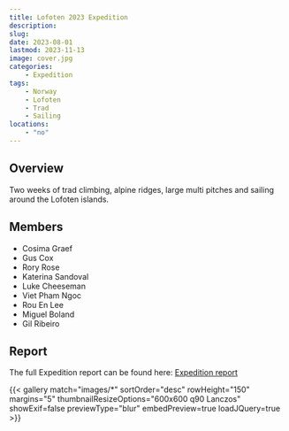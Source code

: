 ```yaml
---
title: Lofoten 2023 Expedition
description: 
slug: 
date: 2023-08-01
lastmod: 2023-11-13
image: cover.jpg
categories:
    - Expedition
tags:
    - Norway
    - Lofoten
    - Trad
    - Sailing
locations: 
    - "no"
---
```


## Overview

Two weeks of trad climbing, alpine ridges, large multi pitches and sailing around the Lofoten islands.

## Members

* Cosima Graef
* Gus Cox
* Rory Rose
* Katerina Sandoval
* Luke Cheeseman
* Viet Pham Ngoc
* Rou En Lee
* Miguel Boland
* Gil Ribeiro

## Report

The full Expedition report can be found here:
[Expedition report](/documents/lofoten2023Exped.pdf)


{{< gallery match="images/*" sortOrder="desc" rowHeight="150" margins="5" thumbnailResizeOptions="600x600 q90 Lanczos" showExif=false previewType="blur" embedPreview=true loadJQuery=true >}}